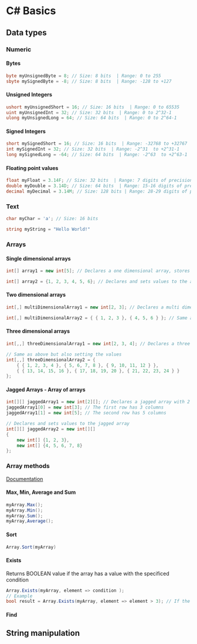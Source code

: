 # C# Basics

## Data types
### Numeric
#### Bytes
```cs
byte myUnsignedByte = 8; // Size: 8 bits  | Range: 0 to 255
sbyte mySignedByte = -8; // Size: 8 bits  | Range: -128 to +127
```
#### Unsigned Integers
```cs
ushort myUnsignedShort = 16; // Size: 16 bits  | Range: 0 to 65535
uint myUnsignedInt = 32; // Size: 32 bits  | Range: 0 to 2^32-1
ulong myUnsignedLong = 64; // Size: 64 bits  | Range: 0 to 2^64-1
```
#### Signed Integers
```cs
short mySignedShort = 16; // Size: 16 bits  | Range: -32768 to +32767
int mySignedInt = 32; // Size: 32 bits  | Range: -2^31  to +2^31-1
long mySignedLong = -64; // Size: 64 bits  | Range: -2^63  to +2^63-1
```
#### Floating point values
```cs
float myFloat = 3.14F; // Size: 32 bits  | Range: 7 digits of precision | Fastest but most "unprecise"
double myDouble = 3.14D; // Size: 64 bits  | Range: 15-16 digits of precision
decimal myDecimal = 3.14M; // Size: 128 bits | Range: 28-29 digits of precision | Slowest but most precise, used for finance
```

### Text
```cs
char myChar = 'a'; // Size: 16 bits
```
```cs
string myString = "Hello World!"
```

### Arrays
#### Single dimensional arrays
```cs
int[] array1 = new int[5]; // Declares a one dimensional array, stores 5 integers
```
```cs
int[] array2 = {1, 2, 3, 4, 5, 6}; // Declares and sets values to the array
```
#### Two dimensional arrays
```cs
int[,] multiDimensionalArray1 = new int[2, 3]; // Declares a multi dimensional array, in this case it has 2 rows and three values
```
```cs
int[,] multiDimensionalArray2 = { { 1, 2, 3 }, { 4, 5, 6 } }; // Same as above but also setting the values
```
#### Three dimensional arrays
```cs
int[,,] threeDimensionalArray1 = new int[2, 3, 4]; // Declares a three dimensional array, in this case it has 2 sets, each with 3 rows and four values
```
```cs
// Same as above but also setting the values
int[,,] threeDimensionalArray2 = { 
    { { 1, 2, 3, 4 }, { 5, 6, 7, 8 }, { 9, 10, 11, 12 } }, 
    { { 13, 14, 15, 16 }, { 17, 18, 19, 20 }, { 21, 22, 23, 24 } } 
};
```
#### Jagged Arrays - Array of arrays
```cs
int[][] jaggedArray1 = new int[2][]; // Declares a jagged array with 2 rows
jaggedArray1[0] = new int[3]; // The first row has 3 columns
jaggedArray1[1] = new int[5]; // The second row has 5 columns
```
```cs
// Declares and sets values to the jagged array
int[][] jaggedArray2 = new int[][] 
{ 
    new int[] {1, 2, 3}, 
    new int[] {4, 5, 6, 7, 8} 
};
```

### Array methods
[Documentation](#https://learn.microsoft.com/en-us/dotnet/api/system.array.constrainedcopy?view=net-7.0)
#### Max, Min, Average and Sum
```cs
myArray.Max();
myArray.Min();
myArray.Sum();
myArray,Average();
```

#### Sort
```cs
Array.Sort(myArray)
```
#### Exists
Returns BOOLEAN value if the array has a value with the specificed condition
```cs
Array.Exists(myArray, element => condition );
// Example
bool result = Array.Exists(myArray, element => element > 3); // If the array contains a number higher than 3 returns true
```
#### Find


## String manipulation
